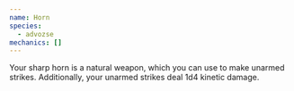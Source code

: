 ```yaml
---
name: Horn
species:
  - advozse
mechanics: []
---
```

Your sharp horn is a natural weapon, which you can use to make unarmed strikes. Additionally, your unarmed strikes deal 1d4 kinetic damage.
